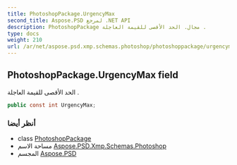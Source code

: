 ```yaml
---
title: PhotoshopPackage.UrgencyMax
second_title: Aspose.PSD لمرجع .NET API
description: PhotoshopPackage مجال. الحد الأقصى للقيمة العاجلة .
type: docs
weight: 210
url: /ar/net/aspose.psd.xmp.schemas.photoshop/photoshoppackage/urgencymax/
---
```

## PhotoshopPackage.UrgencyMax field

الحد الأقصى للقيمة العاجلة .

```csharp
public const int UrgencyMax;
```

### أنظر أيضا

* class [PhotoshopPackage](../)
* مساحة الاسم [Aspose.PSD.Xmp.Schemas.Photoshop](../../photoshoppackage/)
* المجسم [Aspose.PSD](../../../)


